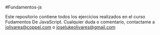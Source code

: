 #Fundamentos-js

Este repositorio contiene todos los ejercicios realizados en el curso Fudamentos De JavaScript. Cualquier duda o comentario, contactame a jolivares@coppel.com o joselukeolivares@gmail.com
